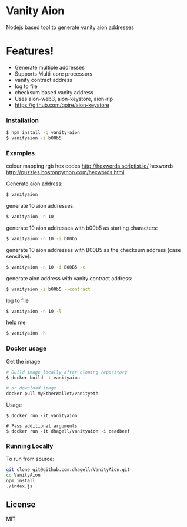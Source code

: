 # Vanity Aion

Nodejs based tool to generate vanity aion addresses

# Features!

  - Generate multiple addresses
  - Supports Multi-core processors
  - vanity contract address
  - log to file
  - checksum based vanity address
  - Uses aion-web3, aion-keystore, aion-rlp
  - https://github.com/qoire/aion-keystore

### Installation
```sh
$ npm install -g vanity-aion
$ vanityaion -i b00b5
```
### Examples
colour mapping rgb hex codes http://hexwords.scriptist.io/ 
hexwords http://puzzles.bostonpython.com/hexwords.html

Generate aion address:
```sh
$ vanityaion
```

generate 10 aion addresses:
```sh
$ vanityaion -n 10
```

generate 10 aion addresses with b00b5 as starting characters:
```sh
$ vanityaion -n 10 -i b00b5
```
generate 10 aion addresses with B00B5 as the checksum address (case sensitive):
```sh
$ vanityaion -n 10 -i B00B5 -c
```
generate aion address with vanity contract address:
```sh
$ vanityaion -i b00b5 --contract
```
log to file
```sh
$ vanityaion -n 10 -l
```
help me
```sh
$ vanityaion -h
```
### Docker usage

Get the image
```sh
# Build image locally after cloning repository
$ docker build -t vanityaion .

# or download image
docker pull MyEtherWallet/vanityeth
```

Usage
```
$ docker run -it vanityaion

# Pass additional arguments
$ docker run -it dhagell/vanityaion -i deadbeef
```

### Running Locally
To run from source:
```sh
git clone git@github.com:dhagell/VanityAion.git
cd VanityAion
npm install
./index.js
```

License
----

MIT

